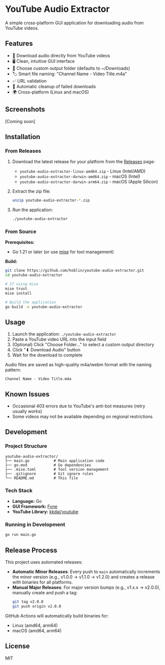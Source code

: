 # YouTube Audio Extractor

A simple cross-platform GUI application for downloading audio from YouTube videos.

## Features

- 🎵 Download audio directly from YouTube videos
- 🖥️ Clean, intuitive GUI interface
- 📁 Choose custom output folder (defaults to ~/Downloads)
- 🏷️ Smart file naming: "Channel Name - Video Title.m4a"
- ✅ URL validation
- 🧹 Automatic cleanup of failed downloads
- 🌍 Cross-platform (Linux and macOS)

## Screenshots

[Coming soon]

## Installation

### From Releases

1. Download the latest release for your platform from the [Releases](https://github.com/hoblin/youtube-audio-extractor/releases) page:
   - `youtube-audio-extractor-linux-amd64.zip` - Linux (Intel/AMD)
   - `youtube-audio-extractor-darwin-amd64.zip` - macOS (Intel)
   - `youtube-audio-extractor-darwin-arm64.zip` - macOS (Apple Silicon)

2. Extract the zip file:
   ```bash
   unzip youtube-audio-extractor-*.zip
   ```

3. Run the application:
   ```bash
   ./youtube-audio-extractor
   ```

### From Source

**Prerequisites:**
- Go 1.21 or later (or use [mise](https://mise.jdx.dev/) for tool management)

**Build:**
```bash
git clone https://github.com/hoblin/youtube-audio-extractor.git
cd youtube-audio-extractor

# If using mise
mise trust
mise install

# Build the application
go build -o youtube-audio-extractor
```

## Usage

1. Launch the application: `./youtube-audio-extractor`
2. Paste a YouTube video URL into the input field
3. (Optional) Click "Choose Folder..." to select a custom output directory
4. Click "⬇ Download Audio" button
5. Wait for the download to complete

Audio files are saved as high-quality m4a/webm format with the naming pattern:
```
Channel Name - Video Title.m4a
```

## Known Issues

- Occasional 403 errors due to YouTube's anti-bot measures (retry usually works)
- Some videos may not be available depending on regional restrictions

## Development

### Project Structure

```
youtube-audio-extractor/
├── main.go           # Main application code
├── go.mod            # Go dependencies
├── .mise.toml        # Tool version management
├── .gitignore        # Git ignore rules
└── README.md         # This file
```

### Tech Stack

- **Language:** Go
- **GUI Framework:** [Fyne](https://fyne.io/)
- **YouTube Library:** [kkdai/youtube](https://github.com/kkdai/youtube)

### Running in Development

```bash
go run main.go
```

## Release Process

This project uses automated releases:

- **Automatic Minor Releases**: Every push to `main` automatically increments the minor version (e.g., v1.0.0 → v1.1.0 → v1.2.0) and creates a release with binaries for all platforms.
- **Manual Major Releases**: For major version bumps (e.g., v1.x.x → v2.0.0), manually create and push a tag:
  ```bash
  git tag v2.0.0
  git push origin v2.0.0
  ```

GitHub Actions will automatically build binaries for:
- Linux (amd64, arm64)
- macOS (amd64, arm64)

## License

MIT
